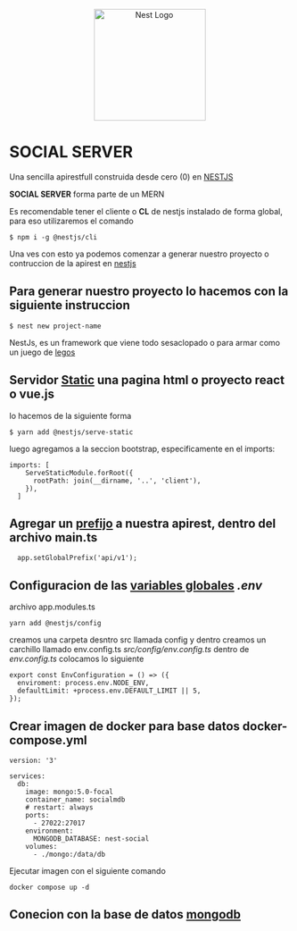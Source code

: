<p align="center">
  <a href="http://nestjs.com/" target="blank"><img src="https://nestjs.com/img/logo-small.svg" width="200" alt="Nest Logo" /></a>
</p>

# SOCIAL SERVER

Una sencilla apirestfull construida desde cero (0) en [NESTJS](https://nestjs.com/)

**SOCIAL SERVER** forma parte de un MERN

Es recomendable tener el cliente o **CL** de nestjs instalado de forma global, para eso utilizaremos el comando

```
$ npm i -g @nestjs/cli
```

Una ves con esto ya podemos comenzar a generar nuestro proyecto o contruccion de la apirest en [nestjs](https://nestjs.com/)

## Para generar nuestro proyecto lo hacemos con la siguiente instruccion

```
$ nest new project-name
```

NestJs, es un framework que viene todo sesaclopado o para armar como un juego de [legos](https://www.lego.com/es-ar/kids)

## Servidor [Static](https://docs.nestjs.com/recipes/serve-static#serve-static) una pagina html o proyecto react o vue.js

lo hacemos de la siguiente forma

```
$ yarn add @nestjs/serve-static
```

luego agregamos a la seccion bootstrap, especificamente en el imports:

```
imports: [
    ServeStaticModule.forRoot({
      rootPath: join(__dirname, '..', 'client'),
    }),
  ]
```

## Agregar un [prefijo](https://docs.nestjs.com/faq/global-prefix#global-prefix) a nuestra apirest, dentro del archivo main.ts

```
  app.setGlobalPrefix('api/v1');

```

## Configuracion de las [variables globales](https://docs.nestjs.com/techniques/configuration#use-module-globally) _.env_

archivo app.modules.ts

```
yarn add @nestjs/config
```

creamos una carpeta desntro src llamada config y dentro creamos un carchillo llamado env.config.ts _src/config/env.config.ts_ dentro de _env.config.ts_ colocamos lo siguiente

```
export const EnvConfiguration = () => ({
  enviroment: process.env.NODE_ENV,
  defaultLimit: +process.env.DEFAULT_LIMIT || 5,
});

```

## Crear imagen de docker para base datos docker-compose.yml

```
version: '3'

services:
  db:
    image: mongo:5.0-focal
    container_name: socialmdb
    # restart: always
    ports:
      - 27022:27017
    environment:
      MONGODB_DATABASE: nest-social
    volumes:
      - ./mongo:/data/db

```

Ejecutar imagen con el siguiente comando

```
docker compose up -d
```

## Conecion con la base de datos [mongodb](https://docs.nestjs.com/techniques/mongodb)
